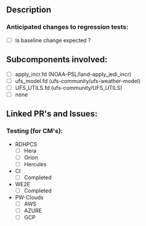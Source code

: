 ## Description
<!--
Provide a detailed description of what this PR does. What bug does it fix, or what feature does it add? Is a change of answers expected from this PR? Are any library updates included in this PR (modulefiles etc.)?
-->

### Anticipated changes to regression tests:
- [ ] Is baseline change expected ? <!-- Add "Baseline Change" Label -->

## Subcomponents involved:
- [ ] apply_incr.fd (NOAA-PSL/land-apply_jedi_incr)
- [ ] ufs_model.fd (ufs-community/ufs-weather-model)
- [ ] UFS_UTILS.fd (ufs-community/UFS_UTILS)
- [ ] none

## Linked PR's and Issues:
<!--
Please link dependent pull requests.
EXAMPLE: Depends on ufs-community/land-DA/pull/<pullrequest_number>

Please link the related issues to be closed with this PR, whether in this repository, or in another repository.
EXAMPLE: Closes ufs-community/land-DA/issues/<issue_number>
-->

### Testing (for CM's):
- RDHPCS
    - [ ] Hera
    - [ ] Orion
    - [ ] Hercules
- CI
  - [ ] Completed
- WE2E
  - [ ] Completed
- PW-Clouds
  - [ ] AWS
  - [ ] AZURE
  - [ ] GCP
